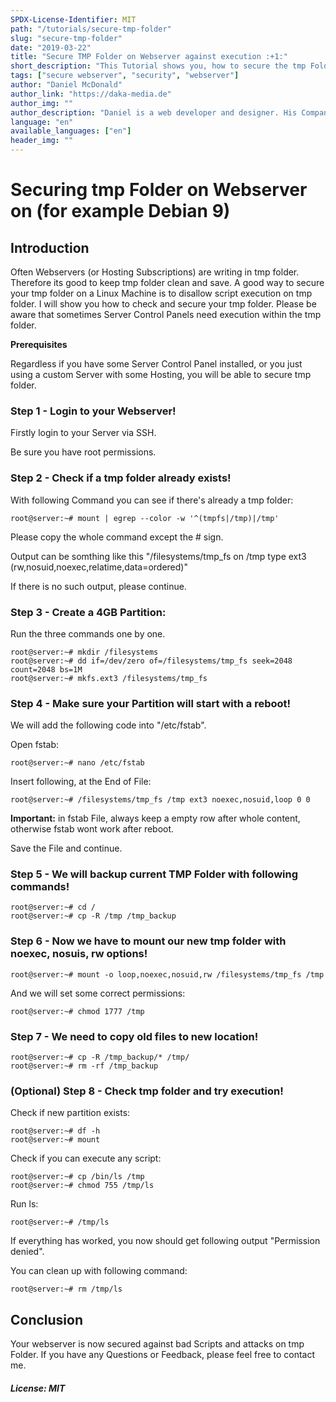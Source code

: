 ```yaml
---
SPDX-License-Identifier: MIT
path: "/tutorials/secure-tmp-folder"
slug: "secure-tmp-folder"
date: "2019-03-22"
title: "Secure TMP Folder on Webserver against execution :+1:"
short_description: "This Tutorial shows you, how to secure the tmp Folder within a Webserver, against script execution"
tags: ["secure webserver", "security", "webserver"]
author: "Daniel McDonald"
author_link: "https://daka-media.de"
author_img: ""
author_description: "Daniel is a web developer and designer. His Company was founded in 2013"
language: "en"
available_languages: ["en"]
header_img: ""
---
```


<!-- This where the actual tutorial begins, with the title: -->

# Securing tmp Folder on Webserver on (for example Debian 9)

## Introduction

Often Webservers (or Hosting Subscriptions) are writing in tmp folder. Therefore its good to keep tmp folder clean and save. A good way to secure your tmp folder on a Linux Machine is to disallow script execution on tmp folder. I will show you how to check and secure your tmp folder. Please be aware that sometimes Server Control Panels need execution within the tmp folder.

**Prerequisites**

Regardless if you have some Server Control Panel installed, or you just using a custom Server with some Hosting, you will be able to secure tmp folder.

### Step 1 - Login to your Webserver!

Firstly login to your Server via SSH.

Be sure you have root permissions. 


### Step 2 - Check if a tmp folder already exists!

With following Command you can see if there's already a tmp folder:

```console
root@server:~# mount | egrep --color -w '^(tmpfs|/tmp)|/tmp'
```
Please copy the whole command except the # sign.

Output can be somthing like this "/filesystems/tmp_fs on /tmp type ext3 (rw,nosuid,noexec,relatime,data=ordered)"

If there is no such output, please continue. 

### Step 3 - Create a 4GB Partition:

Run the three commands one by one.

```console
root@server:~# mkdir /filesystems
root@server:~# dd if=/dev/zero of=/filesystems/tmp_fs seek=2048 count=2048 bs=1M
root@server:~# mkfs.ext3 /filesystems/tmp_fs
```

### Step 4 - Make sure your Partition will start with a reboot!

We will add the following code into "/etc/fstab".

Open fstab:

```console
root@server:~# nano /etc/fstab
```

Insert following, at the End of File:

```console
root@server:~# /filesystems/tmp_fs /tmp ext3 noexec,nosuid,loop 0 0
```
**Important:** in fstab File, always keep a empty row after whole content, otherwise fstab wont work after reboot. 

Save the File and continue.

### Step 5 - We will backup current TMP Folder with following commands!

```console
root@server:~# cd /
root@server:~# cp -R /tmp /tmp_backup
```

### Step 6 - Now we have to mount our new tmp folder with noexec, nosuis, rw options!

```console
root@server:~# mount -o loop,noexec,nosuid,rw /filesystems/tmp_fs /tmp
```

And we will set some correct permissions:

```console
root@server:~# chmod 1777 /tmp
```

### Step 7 - We need to copy old files to new location!

```console
root@server:~# cp -R /tmp_backup/* /tmp/
root@server:~# rm -rf /tmp_backup
```




### (Optional) Step 8 - Check tmp folder and try execution!

Check if new partition exists:

```console
root@server:~# df -h
root@server:~# mount
```

Check if you can execute any script: 

```console
root@server:~# cp /bin/ls /tmp
root@server:~# chmod 755 /tmp/ls
```

Run ls:

```console
root@server:~# /tmp/ls
```

If everything has worked, you now should get following output "Permission denied".

You can clean up with following command: 

```console
root@server:~# rm /tmp/ls
```

## Conclusion

Your webserver is now secured against bad Scripts and attacks on tmp Folder. If you have any Questions or Feedback, please feel free to contact me.


##### License: MIT

<!---

Contributors's Certificate of Origin

By making a contribution to this project, I certify that:

(a) The contribution was created in whole or in part by me and I have
    the right to submit it under the license indicated in the file; or

(b) The contribution is based upon previous work that, to the best of my
    knowledge, is covered under an appropriate license and I have the
    right under that license to submit that work with modifications,
    whether created in whole or in part by me, under the same license
    (unless I am permitted to submit under a different license), as
    indicated in the file; or

(c) The contribution was provided directly to me by some other person
    who certified (a), (b) or (c) and I have not modified it.

(d) I understand and agree that this project and the contribution are
    public and that a record of the contribution (including all personal
    information I submit with it, including my sign-off) is maintained
    indefinitely and may be redistributed consistent with this project
    or the license(s) involved.

Signed-off-by: Daniel McDonald - mail@danielmcdonald.de

-->
